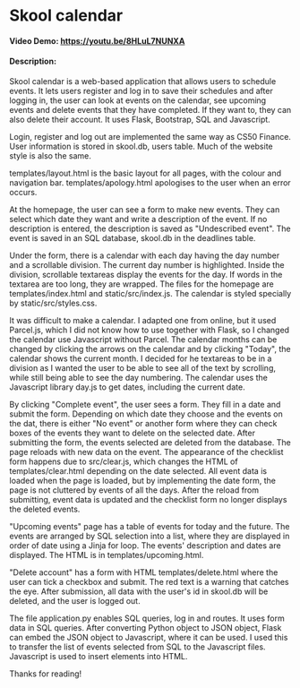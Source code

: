 # Skool calendar
#### Video Demo:  https://youtu.be/8HLuL7NUNXA
#### Description:
Skool calendar is a web-based application that allows users to schedule events. It lets users register and
log in to save their schedules and after logging in, the user can look at events on the calendar, see upcoming
events and delete events that they have completed. If they want to, they can also delete their account. It uses
Flask, Bootstrap, SQL and Javascript.

Login, register and log out are implemented the same way as CS50 Finance. User information is stored in skool.db, users table. Much of the website style is also the same.

templates/layout.html is the basic layout for all pages, with the colour and navigation bar. templates/apology.html apologises to the user when an error occurs.

At the homepage, the user can see a form to make new events. They can select which date they want and write a
description of the event. If no description is entered, the description is saved as "Undescribed event". The event is saved in an SQL database, skool.db in the deadlines table.

Under the form, there is a calendar with each day having the day number and a scrollable division. The current day number is highlighted. Inside the division, scrollable textareas display the events for the day. If words in the textarea are too long, they are wrapped. The files for the homepage are templates/index.html and static/src/index.js. The calendar is styled specially by static/src/styles.css.

It was difficult to make a calendar. I adapted one from online, but it used Parcel.js, which I did not
know how to use together with Flask, so I changed the calendar use Javascript without Parcel. The calendar
months can be changed by clicking the arrows on the calendar and by clicking "Today", the calendar shows
the current month. I decided for he textareas to be in a division as I wanted the user to be able to see all of the text by scrolling, while still being able to see the day numbering. The calendar uses the Javascript library day.js to get dates, including the current date.

By clicking "Complete event", the user sees a form. They fill in a date and submit the form. Depending on which date they choose and the events on the dat, there is either "No event" or another form where they can check boxes of the events they want to delete on the selected date. After submitting the form, the events selected are deleted from the database. The page reloads with new data on the event. The appearance of the checklist form happens due to src/clear.js, which changes the HTML of templates/clear.html depending on the date selected. All event data is loaded when the page is loaded, but by implementing the date form, the page is not cluttered by events of all the days. After the reload from submitting, event data is updated and the checklist form no longer displays the deleted events.

"Upcoming events" page has a table of events for today and the future. The events are arranged by SQL selection into a list, where they are displayed in order of date using a Jinja for loop. The events' description and dates are displayed. The HTML is in templates/upcoming.html.

"Delete account" has a form with HTML templates/delete.html where the user can tick a checkbox and submit. The red text is a warning that catches the eye. After submission, all data with the user's id in skool.db will be deleted, and the user is logged out.

The file application.py enables SQL queries, log in and routes. It uses form data in SQL queries. After converting Python object to JSON object, Flask can embed the JSON object to Javascript, where it can be used. I used this to transfer the list of events selected from SQL to the Javascript files. Javascript is used to insert elements into HTML.

Thanks for reading!
